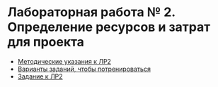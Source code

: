 # Лабораторная работа № 2. Определение ресурсов и затрат для проекта

- [Методические указания к ЛР2](https://e-learning.bmstu.ru/iu7/pluginfile.php/486/course/section/82/Работа_в_MS_Project_2019_часть_2.pdf)
- [Варианты заданий, чтобы потренироваться](https://e-learning.bmstu.ru/iu7/pluginfile.php/486/course/section/82/Задания_для_тренировки_ЛР_2.pdf)
- [Задание к ЛР2](https://e-learning.bmstu.ru/iu7/pluginfile.php/486/course/section/82/Задание_ЛР_2.pdf)
